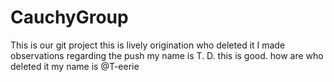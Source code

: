 # CauchyGroup
This is our git project
this is lively
origination
who deleted it
I made observations regarding the push
my name is T. D. 
this is good. how are 
who deleted it
my name is @T-eerie




